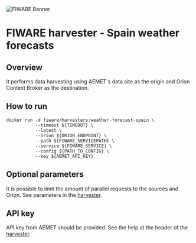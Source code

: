 ![FIWARE Banner](https://nexus.lab.fiware.org/content/images/fiware-logo1.png) ​

# FIWARE harvester - Spain weather forecasts

## Overview

It performs data harvesting using AEMET's data site as the origin and Orion
Context Broker as the destination.

## How to run

```console
docker run -d fiware/harvesters:weather-forecast-spain \
           --timeout ${TIMEOUT} \
           --latest \
           --orion ${ORION_ENDPOINT} \
           --path ${FIWARE_SERVICEPATH} \
           --service ${FIWARE_SERVICE} \
           --config ${PATH_TO_CONFIG} \
           --key ${AEMET_API_KEY}
```

## Optional parameters

It is possible to limit the amount of parallel requests to the sources and
Orion. See parameters in the [harvester](./spain_weather_forecast.py).

## API key

API key from AEMET should be provided. See the help at the header of the
[harvester](./spain_weather_forecast.py).
